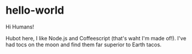 # hello-world

Hi Humans!

Hubot here, I like Node.js and Coffeescript (that's waht I'm made of!).
I've had tocs on the moon and find them far superior to Earth tacos.
